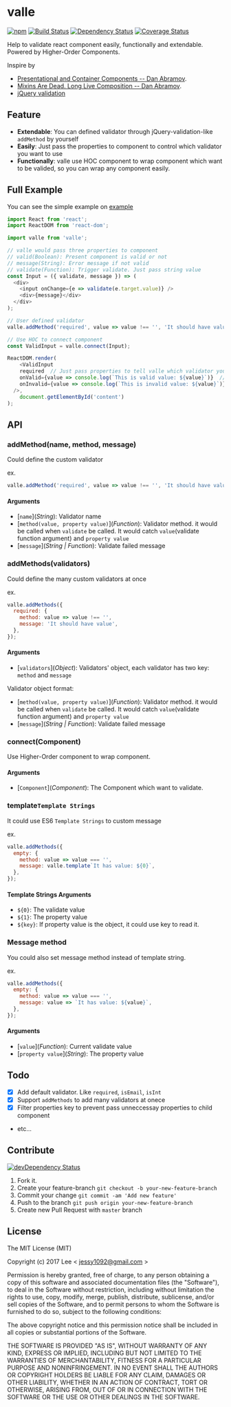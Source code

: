 valle
=============
[![npm][npm-image]][npm-url] [![Build Status][travis-ci-image]][travis-ci-url] [![Dependency Status][david-dm-image]][david-dm-url] [![Coverage Status][coverage-status-image]][coverage-status-url]

Help to validate react component easily, functionally and extendable. Powered by Higher-Order Components.

Inspire by

- [Presentational and Container Components -- Dan Abramov](https://medium.com/@dan_abramov/smart-and-dumb-components-7ca2f9a7c7d0#.39eod2kgj).
- [Mixins Are Dead. Long Live Composition -- Dan Abramov](https://medium.com/@dan_abramov/mixins-are-dead-long-live-higher-order-components-94a0d2f9e750#.xj7geuov2).
- [jQuery validation](https://jqueryvalidation.org/)


## Feature

- **Extendable**: You can defined validator through jQuery-validation-like `addMethod` by yourself
- **Easily**: Just pass the properties to component to control which validator you want to use
- **Functionally**: valle use HOC component to wrap component which want to be valided, so you can wrap any component easily.

## Full Example

You can see the simple example on [example](./example)

```js
import React from 'react';
import ReactDOM from 'react-dom';

import valle from 'valle';

// valle would pass three properties to component
// valid(Boolean): Present component is valid or not
// message(String): Error message if not valid
// validate(Function): Trigger validate. Just pass string value
const Input = ({ validate, message }) => (
  <div>
    <input onChange={e => validate(e.target.value)} />
    <div>{message}</div>
  </div>
);

// User defined validator
valle.addMethod('required', value => value !== '', 'It should have value');

// Use HOC to connect component
const ValidInput = valle.connect(Input);

ReactDOM.render(
	<ValidInput
    required  // Just pass properties to tell valle which validator you want to use
    onValid={value => console.log(`This is valid value: ${value}`)}  // onValid would be called when validate success
    onInvalid={value => console.log(`This is invalid value: ${value}`)}  // onValid would be called when validate falied
  />,
	document.getElementById('content')
);
```

## API

### addMethod(name, method, message)

Could define the custom validator

ex.
```js
valle.addMethod('required', value => value !== '', 'It should have value');
```

#### Arguments

- [`name`]\(*String*): Validator name
- [`method(value, property value)`]\(*Function*): Validator method. it would be called when `validate` be called. It would catch `value`(validate function argument) and `property value`
- [`message`]\(*String | Function*): Validate failed message

### addMethods(validators)

Could define the many custom validators at once

ex. 
```js
valle.addMethods({
  required: {
    method: value => value !== '',
    message: 'It should have value',
  },
});
```

#### Arguments

- [`validators`]\(*Object*): Validators' object, each validator has two key: `method` and `message`

Validator object format:

- [`method(value, property value)`]\(*Function*): Validator method. it would be called when `validate` be called. It would catch `value`(validate function argument) and `property value`
- [`message`]\(*String | Function*): Validate failed message

### connect(Component)

Use Higher-Order component to wrap component.

#### Arguments

- [`Component`]\(*Component*): The Component which want to validate.

### template`Template Strings`

It could use ES6 `Template Strings` to custom message

ex.
```js
valle.addMethods({
  empty: {
    method: value => value === '',
    message: valle.template`It has value: ${0}`,
  },
});
```

#### Template Strings Arguments

- `${0}`: The validate value
- `${1}`: The property value
- `${key}`: If property value is the object, it could use key to read it.

### Message method

You could also set message method instead of template string.

ex.
```js
valle.addMethods({
  empty: {
    method: value => value === '',
    message: value => `It has value: ${value}`,
  },
});
```

#### Arguments

- [`value`]\(*Function*): Current validate value
- [`property value`]\(*String*): The property value

## Todo

- [x] Add default validator. Like `required`, `isEmail`, `isInt`
- [x] Support `addMethods` to add many validators at onece
- [x] Filter properties key to prevent pass unneccessay properties to child component
- etc...

## Contribute
[![devDependency Status][david-dm-dev-image]][david-dm-dev-url]

1. Fork it.
2. Create your feature-branch `git checkout -b your-new-feature-branch`
3. Commit your change `git commit -am 'Add new feature'`
4. Push to the branch `git push origin your-new-feature-branch`
5. Create new Pull Request with `master` branch

## License

The MIT License (MIT)

Copyright (c) 2017 Lee  < jessy1092@gmail.com >

Permission is hereby granted, free of charge, to any person obtaining a copy of
this software and associated documentation files (the "Software"), to deal in
the Software without restriction, including without limitation the rights to
use, copy, modify, merge, publish, distribute, sublicense, and/or sell copies of
the Software, and to permit persons to whom the Software is furnished to do so,
subject to the following conditions:

The above copyright notice and this permission notice shall be included in all
copies or substantial portions of the Software.

THE SOFTWARE IS PROVIDED "AS IS", WITHOUT WARRANTY OF ANY KIND, EXPRESS OR
IMPLIED, INCLUDING BUT NOT LIMITED TO THE WARRANTIES OF MERCHANTABILITY, FITNESS
FOR A PARTICULAR PURPOSE AND NONINFRINGEMENT. IN NO EVENT SHALL THE AUTHORS OR
COPYRIGHT HOLDERS BE LIABLE FOR ANY CLAIM, DAMAGES OR OTHER LIABILITY, WHETHER
IN AN ACTION OF CONTRACT, TORT OR OTHERWISE, ARISING FROM, OUT OF OR IN
CONNECTION WITH THE SOFTWARE OR THE USE OR OTHER DEALINGS IN THE SOFTWARE.


[npm-image]: https://img.shields.io/npm/v/valle.svg?style=flat-square
[npm-url]: https://www.npmjs.com/package/valle

[travis-ci-image]: https://img.shields.io/travis/jessy1092/valle.svg?style=flat-square
[travis-ci-url]: https://travis-ci.org/jessy1092/valle

[david-dm-image]: https://img.shields.io/david/jessy1092/valle.svg?style=flat-square
[david-dm-url]: https://david-dm.org/jessy1092/valle
[david-dm-dev-image]: https://img.shields.io/david/dev/jessy1092/valle.svg?style=flat-square
[david-dm-dev-url]: https://david-dm.org/jessy1092/valle#info=devDependencies

[coverage-status-image]: https://img.shields.io/coveralls/jessy1092/valle.svg?style=flat-square
[coverage-status-url]: https://coveralls.io/r/jessy1092/valle
